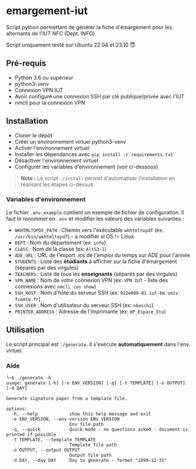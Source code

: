 # emargement-iut

Script python permettant de générer la fiche d'émargement pour les alternants de l'IUT NFC (Dept. INFO)

Script uniquement testé sur Ubuntu 22.04 et 23.10 😇

## Pré-requis

- Python 3.6 ou supérieur
- python3-venv
- Connexion VPN IUT
- Avoir configuré une connexion SSH par clé publique/privée avec l'IUT
- nmcli pour la connexion VPN

## Installation

- Cloner le dépôt
- Créer un environnement virtuel python3-venv
- Activer l'environnement virtuel
- Installer les dépendances avec `pip install -r requirements.txt`
- Désactiver l'environnement virtuel
- Configurer les variables d'environnement (voir ci-dessous)

> **Note :** Le script `./install` permet d'automatiser l'installation en réalisant les étapes ci-dessus.

### Variables d'environnement

Le fichier `.env.example` contient un exemple de fichier de configuration. Il faut le renommer en `.env` et modifier les
valeurs des variables suivantes :

- `WKHTMLTOPDF_PATH` : Chemin vers l'exécutable `wkhtmltopdf` (ex: `/usr/bin/wkhtmltopdf`) - a modifier si OS != Linux
- `DEPT` : Nom du département (ex: `info`)
- `CLASS` : Nom de la classe (ex: `AltS3-1`)
- `ADE_URL` : URL de l'export .ics de l'emploi du temps sur ADE pour l'année
- `STUDENTS` : Liste des **étudiants** à afficher sur la fiche d'émargement (séparés par des virgules)
- `TEACHERS` : Liste de tous les **enseignants** (séparés par des virgules)
- `VPN_NAME` : Nom de votre connexion VPN (ex: `VPN IUT` - liste des connexions avec `nmcli con show`)
- `SSH_HOST` : Nom d'hôte du serveur SSH (ex: `912e009-01.iut-bm.univ-fcomte.fr`)
- `SSH_USER` : Nom d'utilisateur du serveur SSH (ex: `nboschi`)
- `PRINTER_ADDRESS` : Adresse de l'imprimante (ex: `HP_Espace_Etu`)

## Utilisation

Le script principal est `./generate`. Il s'exécute **automatiquement** dans l'env. virtuel.

### Aide

```
╰─$ ./generate -h
usage: generate [-h] [-e ENV_VERSION] [-q] [-t TEMPLATE] [-o OUTPUT] [-d DAY]

Generate signature paper from a template file.

options:
  -h, --help            show this help message and exit
  -e ENV_VERSION, --env-version ENV_VERSION
                        Env file path
  -q, --quick           Quick mode - no questions asked - document is printed if possible
  -t TEMPLATE, --template TEMPLATE
                        Template file path
  -o OUTPUT, --output OUTPUT
                        Output file path
  -d DAY, --day DAY     Day to generate - format "1999-12-31"
```


